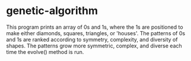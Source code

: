 # genetic-algorithm
This program prints an array of 0s and 1s, where the 1s are positioned to make either diamonds, squares, triangles, or 'houses'. The patterns of 0s and 1s are ranked according to symmetry, complexity, and diversity of shapes. The patterns grow more symmetric, complex, and diverse each time the evolve() method is run. 
